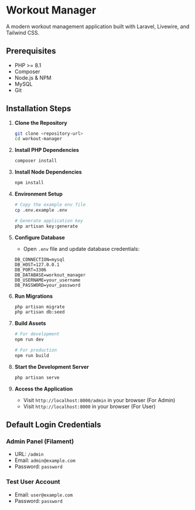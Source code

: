# Workout Manager

A modern workout management application built with Laravel, Livewire, and Tailwind CSS.

## Prerequisites

- PHP >= 8.1
- Composer
- Node.js & NPM
- MySQL
- Git

## Installation Steps

1. **Clone the Repository**
   ```bash
   git clone <repository-url>
   cd workout-manager
   ```

2. **Install PHP Dependencies**
   ```bash
   composer install
   ```

3. **Install Node Dependencies**
   ```bash
   npm install
   ```

4. **Environment Setup**
   ```bash
   # Copy the example env file
   cp .env.example .env

   # Generate application key
   php artisan key:generate
   ```

5. **Configure Database**
   - Open `.env` file and update database credentials:
   ```env
   DB_CONNECTION=mysql
   DB_HOST=127.0.0.1
   DB_PORT=3306
   DB_DATABASE=workout_manager
   DB_USERNAME=your_username
   DB_PASSWORD=your_password
   ```

6. **Run Migrations**
   ```bash
   php artisan migrate
   php artisan db:seed
   ```

7. **Build Assets**
   ```bash
   # For development
   npm run dev

   # For production
   npm run build
   ```

8. **Start the Development Server**
   ```bash
   php artisan serve
   ```

9. **Access the Application**
   - Visit `http://localhost:8000/admin` in your browser (For Admin)
   - Visit `http://localhost:8000` in your browser (For User)

## Default Login Credentials

### Admin Panel (Filament)
- URL: `/admin`
- Email: `admin@example.com`
- Password: `password`

### Test User Account
- Email: `user@example.com`
- Password: `password`
